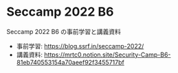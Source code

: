 # Seccamp 2022 B6

Seccamp 2022 B6 の事前学習と講義資料

- 事前学習: https://blog.ssrf.in/seccamp-2022/
- 講義資料: https://mrtc0.notion.site/Security-Camp-B6-81eb740553154a70aeef92f3455717bf

